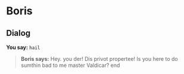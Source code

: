 # Boris
## Dialog

**You say:** `hail`



>**Boris says:** Hey. you der! Dis privot propertee! Is you here to do sumthin bad to me master Valdicar?
end
